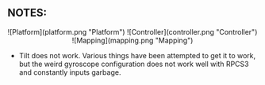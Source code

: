 ## NOTES:

<div align="center">
![Platform](platform.png "Platform") 
![Controller](controller.png "Controller") 
![Mapping](mapping.png "Mapping") 

</div>

* Tilt does not work. Various things have been attempted to get it to work, but the weird gyroscope configuration does not work well with RPCS3 and constantly inputs garbage.